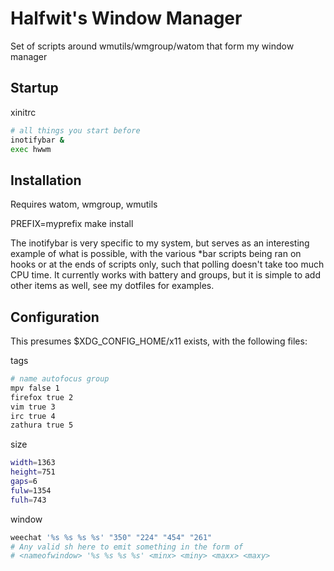 # Halfwit's Window Manager
Set of scripts around wmutils/wmgroup/watom that form my window manager

## Startup

xinitrc
```sh
# all things you start before
inotifybar &
exec hwwm
```

## Installation
Requires watom, wmgroup, wmutils

PREFIX=myprefix make install

The inotifybar is very specific to my system, but serves as an interesting example of what is possible, with the various \*bar scripts being ran on hooks or at the ends of scripts only, such that polling doesn't take too much CPU time. 
It currently works with battery and groups, but it is simple to add other items as well, see my dotfiles for examples.

## Configuration
This presumes $XDG_CONFIG_HOME/x11 exists, with the following files: 

tags
```sh
# name autofocus group
mpv false 1
firefox true 2
vim true 3
irc true 4
zathura true 5
``` 

size 
```sh
width=1363
height=751
gaps=6
fulw=1354
fulh=743
```

window
```sh
weechat '%s %s %s %s' "350" "224" "454" "261"
# Any valid sh here to emit something in the form of
# <nameofwindow> '%s %s %s %s' <minx> <miny> <maxx> <maxy>
```
